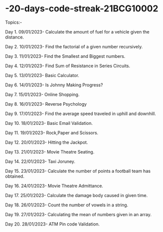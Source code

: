 # -20-days-code-streak-21BCG10002



Topics:-



Day 1. 09/01/2023- Calculate the amount of fuel for a vehicle given the distance.



Day 2. 10/01/2023- Find the factorial of a given number recursively.



Day 3. 11/01/2023- Find the Smallest and Biggest numbers.



Day 4. 12/01/2023- Find Sum of Resistance in Series Circuits.



Day 5. 13/01/2023- Basic Calculator.



Day 6. 14/01/2023- Is Johnny Making Progress?



Day 7. 15/01/2023- Online Shopping.



Day 8. 16/01/2023- Reverse Psychology



Day 9. 17/01/2023- Find the average speed traveled in uphill and downhill.



Day 10. 18/01/2023- Basic Email Validation.



Day 11. 19/01/2023- Rock,Paper and Scissors.



Day 12. 20/01/2023- Hitting the Jackpot.



Day 13. 21/01/2023- Movie Theatre Seating.



Day 14. 22/01/2023- Taxi Joruney.



Day 15. 23/01/2023- Calculate the number of points a football team has obtained.



Day 16. 24/01/2023- Movie Theatre Admittance.



Day 17. 25/01/2023- Calculate the damage body caused in given time.



Day 18. 26/01/2023- Count the number of vowels in a string.



Day 19. 27/01/2023- Calculating the mean of numbers given in an array.



Day 20. 28/01/2023- ATM Pin code Validation.





